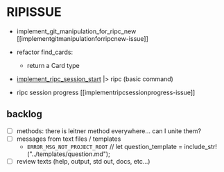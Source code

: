 # RIPISSUE


- implement_git_manipulation_for_ripc_new [[implementgitmanipulationforripcnew-issue]]

- refactor find_cards:
  - return a Card type

- [implement_ripc_session_start](/ripi/Issue/implement_ripc_session_start/description.md)
  |> ripc (basic command)

- ripc session progress [[implementripcsessionprogress-issue]]



## backlog

- [ ] methods: there is leitner method everywhere... can I unite them?
- [ ] messages from text files / templates
  - `ERROR_MSG_NOT_PROJECT_ROOT`
  // let question_template = include_str!("../templates/question.md");
- [ ] review texts (help, output, std out, docs, etc...)
